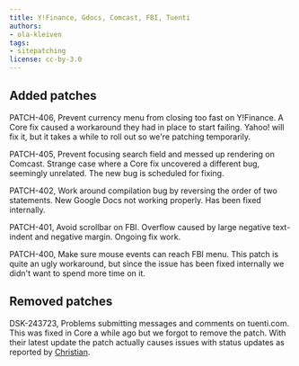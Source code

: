 ```yaml
---
title: Y!Finance, Gdocs, Comcast, FBI, Tuenti
authors:
- ola-kleiven
tags:
- sitepatching
license: cc-by-3.0
---
```


## Added patches



PATCH-406, Prevent currency menu from closing too fast on Y!Finance. A Core fix caused a workaround they had in place to start failing. Yahoo! will fix it, but it takes a while to roll out so we&#39;re patching temporarily.

PATCH-405, Prevent focusing search field and messed up rendering on Comcast. Strange case where a Core fix uncovered a different bug, seemingly unrelated. The new bug is scheduled for fixing.

PATCH-402, Work around compilation bug by reversing the order of two statements. New Google Docs not working properly. Has been fixed internally.

PATCH-401, Avoid scrollbar on FBI. Overflow caused by large negative text-indent and negative margin. Ongoing fix work.

PATCH-400, Make sure mouse events can reach FBI menu. This patch is quite an ugly workaround, but since the issue has been fixed internally we didn&#39;t want to spend more time on it.

## Removed patches



DSK-243723, Problems submitting messages and comments on tuenti.com. This was fixed in Core a while ago but we forgot to remove the patch. With their latest update the patch actually causes issues with status updates as reported by <a href="http://my.opera.com/Cjcr/about/" target="_blank">Christian</a>.
